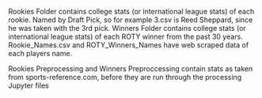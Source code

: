 Rookies Folder contains college stats (or international league stats) of each rookie. Named by Draft Pick, so for example 3.csv is Reed Sheppard, since he was taken with the 3rd pick.
Winners Folder contains college stats (or international league stats) of each ROTY winner from the past 30 years.
Rookie_Names.csv and ROTY_Winners_Names have web scraped data of each players name.


Rookies Preprocessing and Winners Preproccessing contain stats as taken from sports-reference.com, before they are run through the processing Jupyter files
